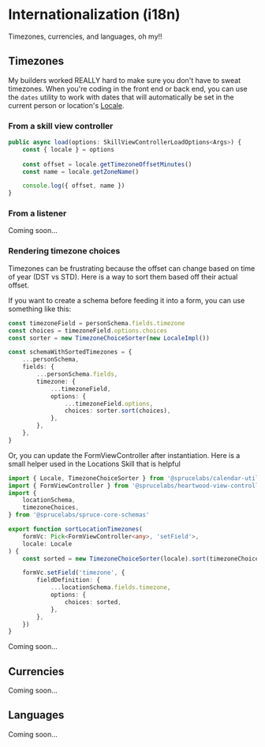 # Internationalization (i18n)
Timezones, currencies, and languages, oh my!!


## Timezones

My builders worked REALLY hard to make sure you don't have to sweat timezones. When you're coding in the front end or back end, you can use the `dates` utility to work with dates that will automatically be set in the current person or location's [Locale](https://github.com/sprucelabsai/calendar-utils/blob/master/src/types/calendar.types.ts).

### From a skill view controller

```ts
public async load(options: SkillViewControllerLoadOptions<Args>) {
    const { locale } = options
    
    const offset = locale.getTimezoneOffsetMinutes()
    const name = locale.getZoneName()

    console.log({ offset, name })
}

```

### From a listener

Coming soon...

### Rendering timezone choices

Timezones can be frustrating because the offset can change based on time of year (DST vs STD). Here is a way to sort them based off their actual offset.

If you want to create a schema before feeding it into a form, you can use something like this:

```ts
const timezoneField = personSchema.fields.timezone
const choices = timezoneField.options.choices
const sorter = new TimezoneChoiceSorter(new LocaleImpl())

const schemaWithSortedTimezones = {
    ...personSchema,
    fields: {
        ...personSchema.fields,
        timezone: {
            ...timezoneField,
            options: {
                ...timezoneField.options,
                choices: sorter.sort(choices),
            },
        },
    },
}

```

Or, you can update the FormViewController after instantiation. Here is a small helper used in the Locations Skill that is helpful

```ts
import { Locale, TimezoneChoiceSorter } from '@sprucelabs/calendar-utils'
import { FormViewController } from '@sprucelabs/heartwood-view-controllers'
import {
	locationSchema,
	timezoneChoices,
} from '@sprucelabs/spruce-core-schemas'

export function sortLocationTimezones(
	formVc: Pick<FormViewController<any>, 'setField'>,
	locale: Locale
) {
	const sorted = new TimezoneChoiceSorter(locale).sort(timezoneChoices)

	formVc.setField('timezone', {
		fieldDefinition: {
			...locationSchema.fields.timezone,
			options: {
				choices: sorted,
			},
		},
	})
}


```

Coming soon...


## Currencies

Coming soon...

## Languages

Coming soon...